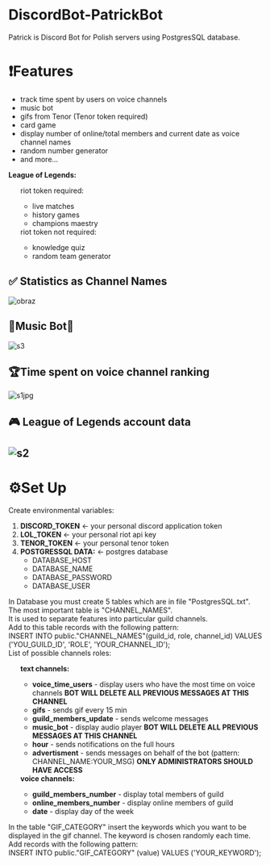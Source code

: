 # DiscordBot-PatrickBot

Patrick is Discord Bot for Polish servers using PostgresSQL database.

<h1>❗Features</h1>
<ul>
  <li> track time spent by users on voice channels </li>
  <li> music bot </li>
  <li> gifs from Tenor (Tenor token required) </li>
  <li> card game </li>
  <li> display number of online/total members and current date as voice channel names</li>
  <li> random number generator </li>
  <li> and more... </li>
</ul>  
 <b> League of Legends: </b>
 <ul>
 riot token required:
    <ul>
      <li> live matches </li>
      <li> history games </li>
      <li> champions maestry </li>  
     </ul>
 riot token not required:
   <ul>
      <li> knowledge quiz </li>
      <li> random team generator </li>
   </ul>
 </ul>

 
<h2>✅ Statistics as Channel Names </h2>
  
![obraz](https://user-images.githubusercontent.com/71319403/162089267-e20ed7da-df24-4235-89c6-c09a62b391c2.png)


 <h2>🎵Music Bot🎵</h2> 
 
![s3](https://user-images.githubusercontent.com/71319403/162534333-a803f0fd-8949-4683-a131-c9ca4e4aaed1.jpg)


<h2>🏆Time spent on voice channel ranking </h2>

![s1jpg](https://user-images.githubusercontent.com/71319403/162534096-d0ce6f7c-1cd0-4ca2-b4fd-11da8a99cecb.jpg)


<h2>🎮 League of Legends account data <h2> 
  

![s2](https://user-images.githubusercontent.com/71319403/162534105-10f85350-e1b9-4768-a2b1-a5217f217e10.jpg)



<h1>⚙️Set Up</h1>
Create environmental variables:
<ol>
  <li>
      <b>DISCORD_TOKEN</b> <- your personal discord application token
  </li>
  <li>
       <b>LOL_TOKEN</b> <- your personal riot api key 
  </li>
  <li>
       <b>TENOR_TOKEN</b> <- your personal tenor token
  </li>
  <li>
  <b>POSTGRESSQL DATA:</b> <- postgres database  
    <ul> 
      <li> DATABASE_HOST    </li>
      <li> DATABASE_NAME    </li>
      <li> DATABASE_PASSWORD</li>
      <li> DATABASE_USER    </li> 
    </ul>
  </li>
</ol>
  In Database you must create 5 tables which are in file "PostgresSQL.txt". 
  The most important table is "CHANNEL_NAMES". <br/>
  It is used to separate features into particular guild channels. <br/>
  Add to this table records with the following pattern: <br/>
  INSERT INTO public."CHANNEL_NAMES"(guild_id, role, channel_id) VALUES ('YOU_GUILD_ID', 'ROLE', 'YOUR_CHANNEL_ID');<br/>
  List of possible channels roles:
  <ul>
  <b>text channels:</b>
    <ul>
      <li><b>voice_time_users</b> - display users who have the most time on voice channels <b>BOT WILL DELETE ALL PREVIOUS MESSAGES AT THIS CHANNEL </b> </li>
      <li><b>gifs</b> - sends gif every 15 min </li>
      <li><b>guild_members_update</b> - sends welcome messages </li>
      <li><b>music_bot</b> - display audio player <b>BOT WILL DELETE ALL PREVIOUS MESSAGES AT THIS CHANNEL </b>  </li>  
      <li><b>hour</b> - sends notifications on the full hours  </li>  
      <li><b>advertisment</b> - sends messages on behalf of the bot (pattern: CHANNEL_NAME:YOUR_MSG) <b> ONLY ADMINISTRATORS SHOULD HAVE ACCESS </b></li>
   </ul>
  <b>voice channels:</b>
    <ul>
      <li><b>guild_members_number</b> -  display total members of guild </li>  
      <li><b>online_members_number</b> - display online members of guild </li>
      <li><b>date</b> - display day of the week </li>
    </ul>
  </ul>
    
  
  In the table "GIF_CATEGORY" insert the keywords which you want to be displayed in the gif channel. 
  The keyword is chosen randomly each time. <br/>
  Add records with the following pattern: <br/>
  INSERT INTO public."GIF_CATEGORY" (value) VALUES ('YOUR_KEYWORD');




